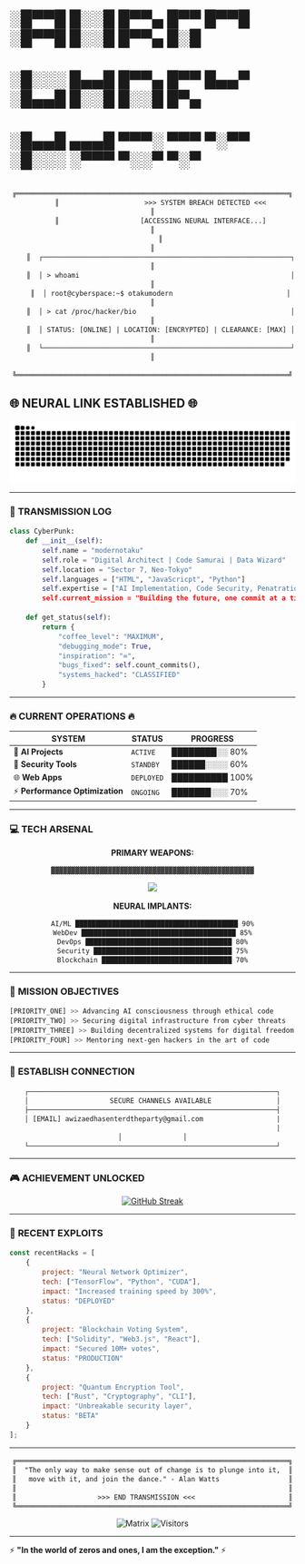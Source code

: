 # ░█▀▀█ █░░█ █▀▀▄ █▀▀ █▀▀█ ░█▀▀█ █░░█ █▀▀▄ █░█ 
# ░█░░░ █▄▄█ █▀▀▄ █▀▀ █▄▄▀ ░█▄▄█ █░░█ █░░█ █▀▄ 
# ░█▄▄█ ▄▄▄█ ▀▀▀░ ▀▀▀ ▀░▀▀ ░█░░░ ░▀▀▀ ▀░░▀ ▀░▀

<div align="center">
  
```ascii
    ╔═══════════════════════════════════════════════════════════════════╗
    ║                     >>> SYSTEM BREACH DETECTED <<<               ║
    ║                    [ACCESSING NEURAL INTERFACE...]                ║
    ║                                                                   ║
    ║  ┌─────────────────────────────────────────────────────────────┐  ║
    ║  │ > whoami                                                    │  ║
    ║  │ root@cyberspace:~$ otakumodern                            │  ║
    ║  │ > cat /proc/hacker/bio                                      │  ║
    ║  │ STATUS: [ONLINE] | LOCATION: [ENCRYPTED] | CLEARANCE: [MAX] │  ║
    ║  └─────────────────────────────────────────────────────────────┘  ║
    ╚═══════════════════════════════════════════════════════════════════╝
```

</div>

## 🌐 **NEURAL LINK ESTABLISHED** 🌐

<img src="https://raw.githubusercontent.com/Platane/snk/output/github-contribution-grid-snake.svg" alt="Snake animation" />

---

### 📡 **TRANSMISSION LOG**

```python
class CyberPunk:
    def __init__(self):
        self.name = "modernotaku"
        self.role = "Digital Architect | Code Samurai | Data Wizard"
        self.location = "Sector 7, Neo-Tokyo"
        self.languages = ["HTML", "JavaScricpt", "Python"]
        self.expertise = ["AI Implementation, Code Security, Penatration Testing,]
        self.current_mission = "Building the future, one commit at a time"
        
    def get_status(self):
        return {
            "coffee_level": "MAXIMUM",
            "debugging_mode": True,
            "inspiration": "∞",
            "bugs_fixed": self.count_commits(),
            "systems_hacked": "CLASSIFIED"
        }
```

---

### 🔥 **CURRENT OPERATIONS** 🔥

<div align="center">

| **SYSTEM** | **STATUS** | **PROGRESS** |
|------------|------------|--------------|
| 🤖 **AI Projects** | `ACTIVE` | ████████░░ 80% |
| 🔐 **Security Tools** | `STANDBY` | ██████░░░░ 60% |
| 🌐 **Web Apps** | `DEPLOYED` | ██████████ 100% |
| ⚡ **Performance Optimization** | `ONGOING` | ███████░░░ 70% |

</div>

---

### 💻 **TECH ARSENAL**

<div align="center">

**PRIMARY WEAPONS:**
```
▓▓▓▓▓▓▓▓▓▓▓▓▓▓▓▓▓▓▓▓▓▓▓▓▓▓▓▓▓▓▓▓▓▓▓▓▓▓▓▓▓▓▓▓▓▓▓▓▓▓
```

<img src="https://skillicons.dev/icons?i=python,js,vue,nodejs,aws,gcp,tensorflow,pytorch,blockchain,solidity,linux,git,vim,vscode&theme=dark" />

**NEURAL IMPLANTS:**
```
AI/ML ████████████████████████████████████████ 90%
WebDev ██████████████████████████████████████ 85%
DevOps ████████████████████████████████████ 80%
Security ██████████████████████████████████ 75%
Blockchain ████████████████████████████████ 70%
```

</div>

---


### 🎯 **MISSION OBJECTIVES**

```bash
[PRIORITY_ONE] >> Advancing AI consciousness through ethical code
[PRIORITY_TWO] >> Securing digital infrastructure from cyber threats  
[PRIORITY_THREE] >> Building decentralized systems for digital freedom
[PRIORITY_FOUR] >> Mentoring next-gen hackers in the art of code
```

---

### 🔗 **ESTABLISH CONNECTION**

<div align="center">

```
┌─────────────────────────────────────────────────────────────┐
│                    SECURE CHANNELS AVAILABLE                │
├─────────────────────────────────────────────────────────────┤
│ [EMAIL] awizaedhasenterdtheparty@gmail.com                  |
                                                              |
│               │
└─────────────────────────────────────────────────────────────┘
```


</div>

---

### 🎮 **ACHIEVEMENT UNLOCKED**

<div align="center">

[![GitHub Streak](https://github-readme-streak-stats.herokuapp.com/?user=YOUR_USERNAME&theme=tokyonight&hide_border=true)](https://git.io/streak-stats)

</div>

---

### 🌟 **RECENT EXPLOITS**

```javascript
const recentHacks = [
    {
        project: "Neural Network Optimizer",
        tech: ["TensorFlow", "Python", "CUDA"],
        impact: "Increased training speed by 300%",
        status: "DEPLOYED"
    },
    {
        project: "Blockchain Voting System", 
        tech: ["Solidity", "Web3.js", "React"],
        impact: "Secured 10M+ votes",
        status: "PRODUCTION"
    },
    {
        project: "Quantum Encryption Tool",
        tech: ["Rust", "Cryptography", "CLI"],
        impact: "Unbreakable security layer",
        status: "BETA"
    }
];
```

---

<div align="center">

```
╔═══════════════════════════════════════════════════════════════════╗
║  "The only way to make sense out of change is to plunge into it,  ║
║   move with it, and join the dance." - Alan Watts                 ║
║                                                                   ║
║                    >>> END TRANSMISSION <<<                       ║
╚═══════════════════════════════════════════════════════════════════╝
```

![Matrix](https://img.shields.io/badge/THE_MATRIX-HAS_YOU-green?style=for-the-badge)
![Visitors](https://api.visitorbadge.io/api/visitors?path=https%3A%2F%2Fgithub.com%2FYOUR_USERNAME&label=NEURAL_LINKS&labelColor=%23000000&countColor=%2300ff00)

</div>

---

⚡ **"In the world of zeros and ones, I am the exception."** ⚡
